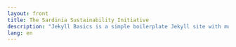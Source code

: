 ```yaml
---
layout: front
title: The Sardinia Sustainability Initiative
description: "Jekyll Basics is a simple boilerplate Jekyll site with multilingual (and Jekyll+ CMS) support."
lang: en
---
```

